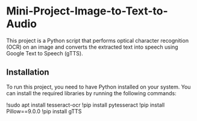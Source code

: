# Mini-Project-Image-to-Text-to-Audio

This project is a Python script that performs optical character recognition (OCR) on an image and converts the extracted text into speech using Google Text to Speech (gTTS).

## Installation

To run this project, you need to have Python installed on your system. You can install the required libraries by running the following commands:

!sudo apt install tesseract-ocr
!pip install pytesseract
!pip install Pillow==9.0.0
!pip install gTTS

